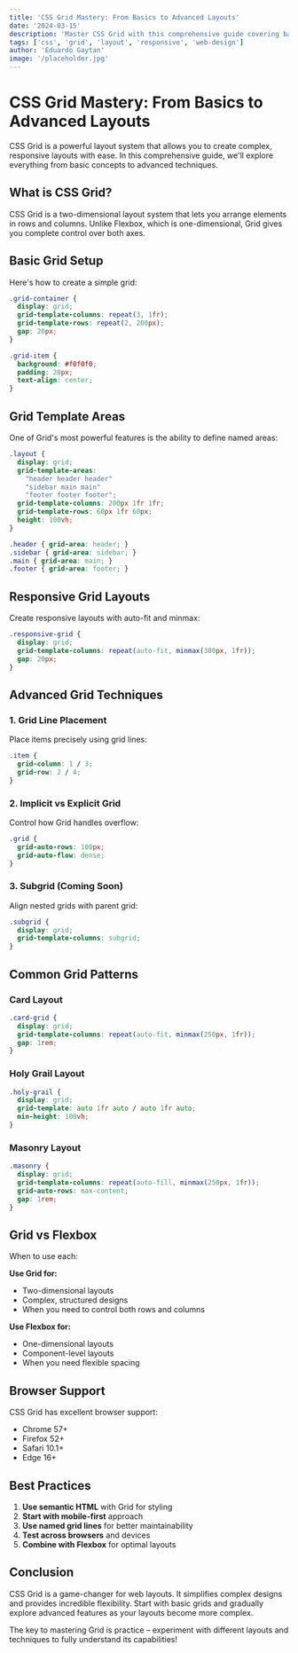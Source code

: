 ```yaml
---
title: 'CSS Grid Mastery: From Basics to Advanced Layouts'
date: '2024-03-15'
description: 'Master CSS Grid with this comprehensive guide covering basic concepts, advanced techniques, and real-world layout examples for modern web development.'
tags: ['css', 'grid', 'layout', 'responsive', 'web-design']
author: 'Eduardo Gaytan'
image: '/placeholder.jpg'
---
```


# CSS Grid Mastery: From Basics to Advanced Layouts

CSS Grid is a powerful layout system that allows you to create complex, responsive layouts with ease. In this comprehensive guide, we'll explore everything from basic concepts to advanced techniques.

## What is CSS Grid?

CSS Grid is a two-dimensional layout system that lets you arrange elements in rows and columns. Unlike Flexbox, which is one-dimensional, Grid gives you complete control over both axes.

## Basic Grid Setup

Here's how to create a simple grid:

```css
.grid-container {
  display: grid;
  grid-template-columns: repeat(3, 1fr);
  grid-template-rows: repeat(2, 200px);
  gap: 20px;
}

.grid-item {
  background: #f0f0f0;
  padding: 20px;
  text-align: center;
}
```

## Grid Template Areas

One of Grid's most powerful features is the ability to define named areas:

```css
.layout {
  display: grid;
  grid-template-areas:
    "header header header"
    "sidebar main main"
    "footer footer footer";
  grid-template-columns: 200px 1fr 1fr;
  grid-template-rows: 60px 1fr 60px;
  height: 100vh;
}

.header { grid-area: header; }
.sidebar { grid-area: sidebar; }
.main { grid-area: main; }
.footer { grid-area: footer; }
```

## Responsive Grid Layouts

Create responsive layouts with auto-fit and minmax:

```css
.responsive-grid {
  display: grid;
  grid-template-columns: repeat(auto-fit, minmax(300px, 1fr));
  gap: 20px;
}
```

## Advanced Grid Techniques

### 1. Grid Line Placement

Place items precisely using grid lines:

```css
.item {
  grid-column: 1 / 3;
  grid-row: 2 / 4;
}
```

### 2. Implicit vs Explicit Grid

Control how Grid handles overflow:

```css
.grid {
  grid-auto-rows: 100px;
  grid-auto-flow: dense;
}
```

### 3. Subgrid (Coming Soon)

Align nested grids with parent grid:

```css
.subgrid {
  display: grid;
  grid-template-columns: subgrid;
}
```

## Common Grid Patterns

### Card Layout

```css
.card-grid {
  display: grid;
  grid-template-columns: repeat(auto-fit, minmax(250px, 1fr));
  gap: 1rem;
}
```

### Holy Grail Layout

```css
.holy-grail {
  display: grid;
  grid-template: auto 1fr auto / auto 1fr auto;
  min-height: 100vh;
}
```

### Masonry Layout

```css
.masonry {
  display: grid;
  grid-template-columns: repeat(auto-fill, minmax(250px, 1fr));
  grid-auto-rows: max-content;
  gap: 1rem;
}
```

## Grid vs Flexbox

When to use each:

**Use Grid for:**
- Two-dimensional layouts
- Complex, structured designs
- When you need to control both rows and columns

**Use Flexbox for:**
- One-dimensional layouts
- Component-level layouts
- When you need flexible spacing

## Browser Support

CSS Grid has excellent browser support:
- Chrome 57+
- Firefox 52+
- Safari 10.1+
- Edge 16+

## Best Practices

1. **Use semantic HTML** with Grid for styling
2. **Start with mobile-first** approach
3. **Use named grid lines** for better maintainability
4. **Test across browsers** and devices
5. **Combine with Flexbox** for optimal layouts

## Conclusion

CSS Grid is a game-changer for web layouts. It simplifies complex designs and provides incredible flexibility. Start with basic grids and gradually explore advanced features as your layouts become more complex.

The key to mastering Grid is practice – experiment with different layouts and techniques to fully understand its capabilities!
